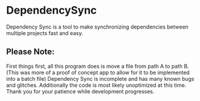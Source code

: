 # DependencySync
Dependency Sync is a tool to make synchronizing dependencies between multiple projects fast and easy.

## Please Note: 
First things first, all this program does is move a file from path A to path B. (This was more of a proof of concept app to allow for it to be implemented into a batch file)
Dependency Sync is incomplete and has many known bugs and glitches.
Additionally the code is most likely unoptimized at this time.
Thank you for your patience while development progresses.

